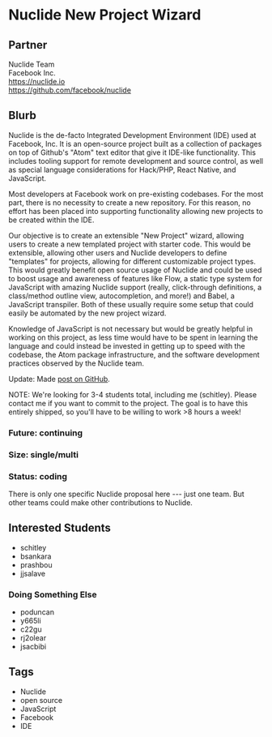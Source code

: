 # Nuclide New Project Wizard

## Partner

Nuclide Team  
Facebook Inc.  
https://nuclide.io  
https://github.com/facebook/nuclide  

## Blurb

Nuclide is the de-facto Integrated Development Environment (IDE) used at
Facebook, Inc. It is an open-source project built as a collection of packages
on top of Github's "Atom" text editor that give it IDE-like functionality. This
includes tooling support for remote development and source control, as well as
special language considerations for Hack/PHP, React Native, and JavaScript.

Most developers at Facebook work on pre-existing codebases. For the most part,
there is no necessity to create a new repository.  For this reason, no effort
has been placed into supporting functionality allowing new projects to be
created within the IDE.

Our objective is to create an extensible "New Project" wizard, allowing users to
create a new templated project with starter code. This would be extensible, allowing
other users and Nuclide developers to define "templates" for projects, allowing for
different customizable project types. This would greatly benefit open source usage
of Nuclide and could be used to boost usage and awareness of features like Flow, a
static type system for JavaScript with amazing Nuclide support (really, click-through
definitions, a class/method outline view, autocompletion, and more!) and Babel, a JavaScript
transpiler. Both of these usually require some setup that could easily be automated by
the new project wizard.

Knowledge of JavaScript is not necessary but would be greatly helpful in working on
this project, as less time would have to be spent in learning the language and could
instead be invested in getting up to speed with the codebase, the Atom package infrastructure,
and the software development practices observed by the Nuclide team.

Update: Made [post on GitHub](https://github.com/facebook/nuclide/issues/815).

NOTE: We're looking for 3-4 students total, including me (schitley). Please contact me
if you want to commit to the project. The goal is to have this entirely shipped, so you'll
have to be willing to work >8 hours a week!

### Future: continuing
### Size: single/multi
### Status: coding

There is only one specific Nuclide proposal here --- just one team.
But other teams could make other contributions to Nuclide.

## Interested Students
* schitley
* bsankara
* prashbou
* jjsalave
### Doing Something Else
* poduncan
* y665li
* c22gu
* rj2olear
* jsacbibi

## Tags
* Nuclide
* open source
* JavaScript
* Facebook
* IDE
